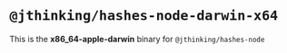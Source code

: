 # `@jthinking/hashes-node-darwin-x64`

This is the **x86_64-apple-darwin** binary for `@jthinking/hashes-node`
